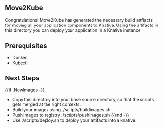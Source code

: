 Move2Kube
---------
Congratulations! Move2Kube has generated the necessary build artfiacts for moving all your application components to Knative. Using the artifacts in this directory you can deploy your application in a Knative instance

Prerequisites
-------------
* Docker
* Kubectl

Next Steps
----------
{{if .NewImages -}}
* Copy this directory into your base source directory, so that the scripts gets merged at the right contexts. 
* Build your images using ./scripts/buildimages.sh
* Push images to registry ./scripts/pushimages.sh
{{end -}}
* Use ./scripts/deploy.sh to deploy your artifacts into a knative.